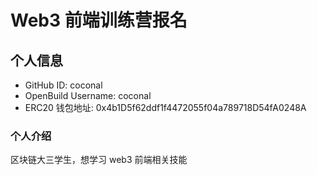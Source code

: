 # Web3 前端训练营报名

## 个人信息

- GitHub ID: coconal
- OpenBuild Username: coconal
- ERC20 钱包地址: 0x4b1D5f62ddf1f4472055f04a789718D54fA0248A

### 个人介绍

区块链大三学生，想学习 web3 前端相关技能
